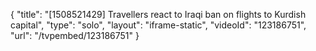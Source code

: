 {
    "title": "[1508521429] Travellers react to Iraqi ban on flights to Kurdish capital",
    "type": "solo",
    "layout": "iframe-static",
    "videoId": "123186751",
    "url": "\/tvpembed\/123186751"
}
